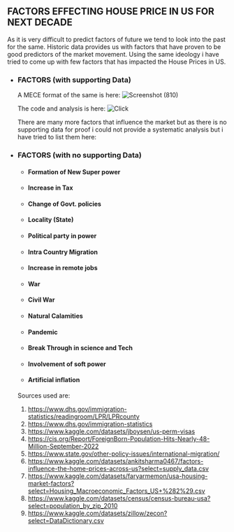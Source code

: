 ## FACTORS EFFECTING HOUSE PRICE IN US FOR NEXT DECADE

As it is very difficult to predict factors of future we tend to look into the past for the same.
Historic data provides us with factors that have proven to be good predictors of the market movement.
Using the same ideology i have tried to come up with few factors that has impacted the House Prices in US.

- ###  FACTORS (with supporting Data)
  A MECE format of the same is here: ![Screenshot (810)](https://user-images.githubusercontent.com/82713670/208703988-f9c64658-5d26-4d81-8dc9-99623e61216c.png)
  

  The code and analysis is here: ![Click](https://github.com/shaizm/data_science_portfolio/blob/main/HomeLLC/US%20HousePrice.ipynb)

  There are many more factors that influence the market
  but as there is no supporting data for proof i could not provide 
  a systematic analysis but i have tried to list them here:
- ###  FACTORS (with no supporting Data)
  - #### Formation of New Super power
  - #### Increase in Tax 
  - #### Change of Govt. policies
  - #### Locality (State)
  - #### Political party in power
  - #### Intra Country Migration
  - #### Increase in remote jobs
  - #### War
  - #### Civil War
  - #### Natural Calamities
  - #### Pandemic
  - #### Break Through in science and Tech
  - #### Involvement of soft power
  - #### Artificial inflation 


  Sources used are:
  1. https://www.dhs.gov/immigration-statistics/readingroom/LPR/LPRcounty
  2. https://www.dhs.gov/immigration-statistics
  3. https://www.kaggle.com/datasets/jboysen/us-perm-visas
  4. https://cis.org/Report/ForeignBorn-Population-Hits-Nearly-48-Million-September-2022
  5. https://www.state.gov/other-policy-issues/international-migration/
  6. https://www.kaggle.com/datasets/ankitsharma0467/factors-influence-the-home-prices-across-us?select=supply_data.csv
  7. https://www.kaggle.com/datasets/faryarmemon/usa-housing-market-factors?select=Housing_Macroeconomic_Factors_US+%282%29.csv
  8. https://www.kaggle.com/datasets/census/census-bureau-usa?select=population_by_zip_2010
  9. https://www.kaggle.com/datasets/zillow/zecon?select=DataDictionary.csv
